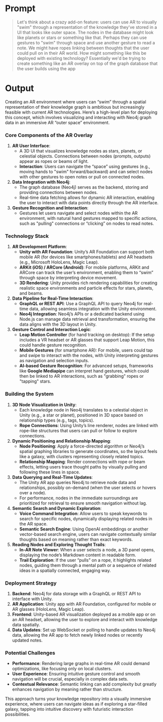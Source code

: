# Prompt

> Let's think about a crazy add-on feature: users can use AR to visually "swim" through a representation of the knowledge they've stored in a UI that looks like outer space. The nodes in the database might look like planets or stars or something like that. Perhaps they can use gestures to "swim" through space and use another gesture to read a note. We might have ropes linking between thoughts that the user could pull on in their AR world. How might something like this be deployed with existing technology? Essentially we'd be trying to create something like an AR overlay on top of the graph database that the user builds using the app

# Output

Creating an AR environment where users can “swim” through a spatial representation of their knowledge graph is ambitious but increasingly feasible with current AR technologies. Here’s a high-level plan for deploying this concept, which involves visualizing and interacting with Neo4j graph data in an immersive AR “outer space” environment.

### Core Components of the AR Overlay

1. **AR User Interface**:
   - A 3D UI that visualizes knowledge nodes as stars, planets, or celestial objects. Connections between nodes (prompts, outputs) appear as ropes or beams of light.
   - **Interaction**: Users can navigate the “space” using gestures (e.g., moving hands to "swim" forward/backward) and can select nodes with other gestures to open notes or pull on connected nodes.
2. **Data Integration with Neo4j**:
   - The graph database (Neo4j) serves as the backend, storing and providing connections between nodes.
   - Real-time data fetching allows for dynamic AR interaction, enabling the user to interact with data points directly through the AR interface.
3. **Gesture Recognition and Interaction**:
   - Gestures let users navigate and select nodes within the AR environment, with natural hand gestures mapped to specific actions, such as "pulling" connections or “clicking” on nodes to read notes.

### Technology Stack

1. **AR Development Platform**:
   - **Unity with AR Foundation**: Unity’s AR Foundation can support both mobile AR (for devices like smartphones/tablets) and AR headsets (e.g., Microsoft HoloLens, Magic Leap).
   - **ARKit (iOS) / ARCore (Android)**: For mobile platforms, ARKit and ARCore can track the user’s environment, enabling them to “swim” through space by interpreting device movement.
   - **3D Rendering**: Unity provides rich rendering capabilities for creating realistic space environments and particle effects for stars, planets, and beams.
2. **Data Pipeline for Real-Time Interaction**:
   - **GraphQL or REST API**: Use a GraphQL API to query Neo4j for real-time data, allowing seamless integration with the Unity environment.
   - **Neo4j Integration**: Neo4j’s APIs or a dedicated backend using Node.js can manage data retrieval and transformation, ensuring the data aligns with the 3D layout in Unity.
3. **Gesture Control and Interaction Logic**:
   - **Leap Motion Controller** (for hand tracking on desktop): If the setup includes a VR headset or AR glasses that support Leap Motion, this could handle gesture recognition.
   - **Mobile Gestures** (for smartphone AR): For mobile, users could tap and swipe to interact with the nodes, with Unity interpreting gestures as navigation and selection inputs.
   - **AI-based Gesture Recognition**: For advanced setups, frameworks like **Google Mediapipe** can interpret hand gestures, which could then be linked to AR interactions, such as "grabbing" ropes or "tapping" stars.

### Building the System

1. **3D Node Visualization in Unity**:
   - Each knowledge node in Neo4j translates to a celestial object in Unity (e.g., a star or planet), positioned in 3D space based on relationship types (e.g., tags, topics).
   - **Rope Connections**: Using Unity’s line renderer, nodes are linked with rope-like structures that users can pull or follow to explore connections.
2. **Dynamic Positioning and Relationship Mapping**:
   - **Node Positioning**: Apply a force-directed algorithm or Neo4j’s spatial graphing libraries to generate coordinates, so the layout feels like a galaxy, with clusters representing closely related topics.
   - **Relationship Mapping**: Render connections with rope or beam effects, letting users trace thought paths by visually pulling and following these lines in space.
3. **Data Querying and Real-Time Updates**:
   - The Unity AR app queries Neo4j to retrieve node data and relationships, possibly on-demand (when the user selects or hovers over a node).
   - For performance, nodes in the immediate surroundings are prioritized for retrieval to ensure smooth navigation without lag.
4. **Semantic Search and Dynamic Exploration**:
   - **Voice Command Integration**: Allow users to speak keywords to search for specific nodes, dynamically displaying related nodes in the AR space.
   - **Semantic Search Engine**: Using OpenAI embeddings or another vector-based search engine, users can navigate contextually similar thoughts based on meaning rather than exact keywords.
5. **Reading Nodes and Exploring Thought Trails**:
   - **In-AR Note Viewer**: When a user selects a node, a 3D panel opens, displaying the node’s Markdown content in readable form.
   - **Trail Exploration**: If the user “pulls” on a rope, it highlights related nodes, guiding them through a mental path or a sequence of related ideas in a spatially connected, engaging way.

### Deployment Strategy

1. **Backend**: Neo4j for data storage with a GraphQL or REST API to interface with Unity.
2. **AR Application**: Unity app with AR Foundation, configured for mobile or AR glasses (HoloLens, Magic Leap).
3. **Frontend**: Unity-based AR visualization deployed as a mobile app or on an AR headset, allowing the user to explore and interact with knowledge data spatially.
4. **Data Updates**: Set up WebSocket or polling to handle updates to Neo4j data, allowing the AR app to fetch newly linked nodes or recently updated notes.

### Potential Challenges

- **Performance**: Rendering large graphs in real-time AR could demand optimizations, like focusing only on local clusters.
- **User Experience**: Ensuring intuitive gesture control and smooth navigation will be crucial, especially in complex data sets.
- **Contextual Relevance**: Semantic linking can add complexity but greatly enhances navigation by meaning rather than structure.

This approach turns your knowledge repository into a visually immersive experience, where users can navigate ideas as if exploring a star-filled galaxy, tapping into intuitive discovery with futuristic interaction possibilities.






